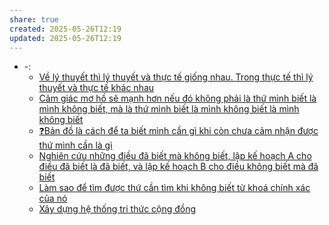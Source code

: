 ```yaml
---
share: true
created: 2025-05-26T12:19
updated: 2025-05-26T12:19
---
```

- \-: 
    - [Về lý thuyết thì lý thuyết và thực tế giống nhau. Trong thực tế thì lý thuyết và thực tế khác nhau](../Ngh%C4%A9%20v%E1%BB%81%20vi%E1%BB%87c%20ngh%C4%A9/B%E1%BA%A3n%20th%E1%BB%83%20lu%E1%BA%ADn/V%E1%BB%81%20l%C3%BD%20thuy%E1%BA%BFt%20th%C3%AC%20l%C3%BD%20thuy%E1%BA%BFt%20v%C3%A0%20th%E1%BB%B1c%20t%E1%BA%BF%20gi%E1%BB%91ng%20nhau.%20Trong%20th%E1%BB%B1c%20t%E1%BA%BF%20th%C3%AC%20l%C3%BD%20thuy%E1%BA%BFt%20v%C3%A0%20th%E1%BB%B1c%20t%E1%BA%BF%20kh%C3%A1c%20nhau.md)
    - [Cảm giác mơ hồ sẽ mạnh hơn nếu đó không phải là thứ mình biết là mình không biết, mà là thứ mình biết là mình không biết là mình không biết](../Ngh%C4%A9%20v%E1%BB%81%20vi%E1%BB%87c%20ngh%C4%A9/C%E1%BA%A3m%20gi%C3%A1c%20m%C6%A1%20h%E1%BB%93%20s%E1%BA%BD%20m%E1%BA%A1nh%20h%C6%A1n%20n%E1%BA%BFu%20%C4%91%C3%B3%20kh%C3%B4ng%20ph%E1%BA%A3i%20l%C3%A0%20th%E1%BB%A9%20m%C3%ACnh%20bi%E1%BA%BFt%20l%C3%A0%20m%C3%ACnh%20kh%C3%B4ng%20bi%E1%BA%BFt,%20m%C3%A0%20l%C3%A0%20th%E1%BB%A9%20m%C3%ACnh%20bi%E1%BA%BFt%20l%C3%A0%20m%C3%ACnh%20kh%C3%B4ng%20bi%E1%BA%BFt%20l%C3%A0%20m%C3%ACnh%20kh%C3%B4ng%20bi%E1%BA%BFt.md)
    - [❓Bản đồ là cách để ta biết mình cần gì khi còn chưa cảm nhận được thứ mình cần là gì](../Ngh%C4%A9%20v%E1%BB%81%20vi%E1%BB%87c%20ngh%C4%A9/%E2%9D%93B%E1%BA%A3n%20%C4%91%E1%BB%93%20l%C3%A0%20c%C3%A1ch%20%C4%91%E1%BB%83%20ta%20bi%E1%BA%BFt%20m%C3%ACnh%20c%E1%BA%A7n%20g%C3%AC%20khi%20c%C3%B2n%20ch%C6%B0a%20c%E1%BA%A3m%20nh%E1%BA%ADn%20%C4%91%C6%B0%E1%BB%A3c%20th%E1%BB%A9%20m%C3%ACnh%20c%E1%BA%A7n%20l%C3%A0%20g%C3%AC.md)
    - [Nghiên cứu những điều đã biết mà không biết, lập kế hoạch A cho điều đã biết là đã biết, và lập kế hoạch B cho điều không biết mà đã biết](../Qu%E1%BA%A3n%20l%C3%BD%20d%E1%BB%B1%20%C3%A1n,%20ph%C3%A1t%20tri%E1%BB%83n%20s%E1%BA%A3n%20ph%E1%BA%A9m,%20x%C3%A2y%20d%E1%BB%B1ng%20t%E1%BB%95%20ch%E1%BB%A9c/C%C3%B4ng%20vi%E1%BB%87c/Nghi%C3%AAn%20c%E1%BB%A9u%20nh%E1%BB%AFng%20%C4%91i%E1%BB%81u%20%C4%91%C3%A3%20bi%E1%BA%BFt%20m%C3%A0%20kh%C3%B4ng%20bi%E1%BA%BFt,%20l%E1%BA%ADp%20k%E1%BA%BF%20ho%E1%BA%A1ch%20A%20cho%20%C4%91i%E1%BB%81u%20%C4%91%C3%A3%20bi%E1%BA%BFt%20l%C3%A0%20%C4%91%C3%A3%20bi%E1%BA%BFt,%20v%C3%A0%20l%E1%BA%ADp%20k%E1%BA%BF%20ho%E1%BA%A1ch%20B%20cho%20%C4%91i%E1%BB%81u%20kh%C3%B4ng%20bi%E1%BA%BFt%20m%C3%A0%20%C4%91%C3%A3%20bi%E1%BA%BFt.md)
    - [Làm sao để tìm được thứ cần tìm khi không biết từ khoá chính xác của nó](../../%F0%9F%93%9CT%C3%A0i%20nguy%C3%AAn/L%C3%A0m%20sao%20%C4%91%E1%BB%83%20t%C3%ACm%20%C4%91%C6%B0%E1%BB%A3c%20th%E1%BB%A9%20c%E1%BA%A7n%20t%C3%ACm%20khi%20kh%C3%B4ng%20bi%E1%BA%BFt%20t%E1%BB%AB%20kho%C3%A1%20ch%C3%ADnh%20x%C3%A1c%20c%E1%BB%A7a%20n%C3%B3.md)
    - [Xây dựng hệ thống tri thức cộng đồng](../../%F0%9F%93%9CT%C3%A0i%20nguy%C3%AAn/Nhu%20c%E1%BA%A7u%20c%C3%B4ng%20ngh%E1%BB%87/H%E1%BB%87%20th%E1%BB%91ng%20th%C3%B4ng%20tin/X%C3%A2y%20d%E1%BB%B1ng%20h%E1%BB%87%20th%E1%BB%91ng%20tri%20th%E1%BB%A9c%20c%E1%BB%99ng%20%C4%91%E1%BB%93ng.md)

